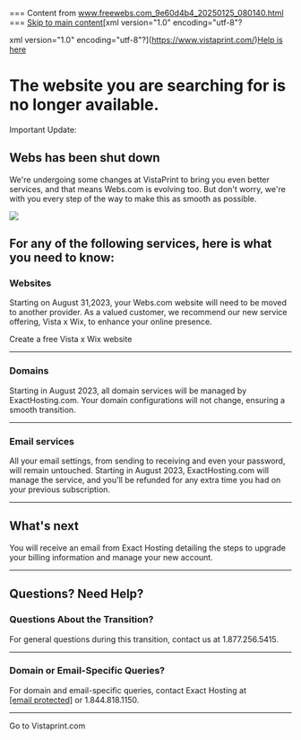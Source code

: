 === Content from www.freewebs.com_9e60d4b4_20250125_080140.html ===
[Skip to main content](#maincontentstart)[xml version="1.0" encoding="utf-8"?

xml version="1.0" encoding="utf-8"?](https://www.vistaprint.com/)[Help is here](https://www.vistaprint.com/customer-care/help-center/)
# The website you are searching for is no longer available.

Important Update:

## Webs has been shut down

We're undergoing some changes at VistaPrint to bring you even better services, and that means Webs.com is evolving too. But don't worry, we're with you every step of the way to make this as smooth as possible.

![](https://cms.cloudinary.vpsvc.com/image/upload/f_auto/q_auto/v1706886683/digital/partners/wix/Webs%20shut%20down/Group_583125.png)
## For any of the following services, here is what you need to know:

### Websites

Starting on August 31,2023, your Webs.com website will need to be moved to another provider. As a valued customer, we recommend our new service offering, Vista x Wix, to enhance your online presence.

Create a free Vista x Wix website

---

### Domains

Starting in August 2023, all domain services will be managed by ExactHosting.com. Your domain configurations will not change, ensuring a smooth transition.

---

### Email services

All your email settings, from sending to receiving and even your password, will remain untouched. Starting in August 2023, ExactHosting.com will manage the service, and you'll be refunded for any extra time you had on your previous subscription.

---

## What's next

You will receive an email from Exact Hosting detailing the steps to upgrade your billing information and manage your new account.

---

## Questions? Need Help?

### Questions About the Transition?

For general questions during this transition, contact us at 1.877.256.5415.

---

### Domain or Email-Specific Queries?

For domain and email-specific queries, contact Exact Hosting at [[email protected]](/cdn-cgi/l/email-protection) or 1.844.818.1150.

---

Go to Vistaprint.com


